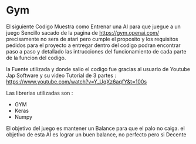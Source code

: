 # Gym
El siguiente Codigo Muestra como Entrenar una AI para que juegue a un juego Sencillo sacado de la pagina de https://gym.openai.com/ 
precisamente no sera de atari pero cumple el proposito y los requisitos pedidos para el proyecto a entregar 
dentro del codigo podran encontrar paso a paso y detallado las intrucciones del funcionamiento de cada parte de la funcion del codigo.

la Fuente utilizada y donde salio el codigo fue gracias al usuario de Youtube Jap Software y su video Tutorial de 3 partes : https://www.youtube.com/watch?v=Y_UqXz6aqfY&t=100s

Las librerias utilizadas son :
- GYM
- Keras
- Numpy

El objetivo del juego es mantener un Balance para que el palo no caiga. el objetivo de esta AI es lograr un buen balance, no perfecto pero si Decente 
